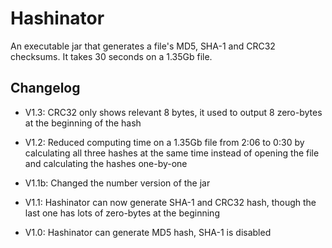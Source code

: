 # Hashinator
An executable jar that generates a file's MD5, SHA-1 and CRC32 checksums. It takes 30 seconds on a 1.35Gb file.

## Changelog
* V1.3: CRC32 only shows relevant 8 bytes, it used to output 8 zero-bytes at the beginning of the hash

* V1.2: Reduced computing time on a 1.35Gb file from 2:06 to 0:30 by calculating all three hashes at the same time instead of opening the file and calculating the hashes one-by-one

* V1.1b: Changed the number version of the jar

* V1.1: Hashinator can now generate SHA-1 and CRC32 hash, though the last one has lots of zero-bytes at the beginning

* V1.0: Hashinator can generate MD5 hash, SHA-1 is disabled
